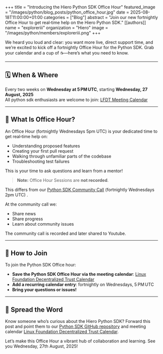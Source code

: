 +++
title           = "Introducing the Hiero Python SDK Office Hour"
featured_image  = "/images/python/blog_posts/python_office_hour.jpg"
date            = 2025-08-18T11:00:00+01:00
categories      = ["Blog"]
abstract        = "Join our new fortnightly Office Hour to get real‑time help on the Hiero Python SDK."
[[authors]]
  name         = "exploreriii"
  organization = "Hiero"
  image        = "/images/python/members/exploreriii.png"
+++

We heard you loud and clear: you want more live, direct support time, and we’re excited to kick off a fortnightly Office Hour for the Python SDK. Grab your calendar and a cup of ☕—here’s what you need to know.

---

## 🗓️ When & Where

Every two weeks on **Wednesday at 5 PM UTC**, starting **Wednesday, 27 August, 2025**  
All python sdk enthusiasts are welcome to join: [LFDT Meeting Calendar](https://zoom-lfx.platform.linuxfoundation.org/meetings/hiero?view=week)  

---

## 🎯 What Is Office Hour?

An Office Hour (fortnightly Wednesdays 5pm UTC) is your dedicated time to get real‑time help on:

- Understanding proposed features
- Creating your first pull request
- Walking through unfamiliar parts of the codebase  
- Troubleshooting test failures  

This is your time to ask questions and learn from a mentor!
> **Note:** Office Hour Sessions are **not recorded**.

This differs from our [Python SDK Community Call](https://zoom-lfx.platform.linuxfoundation.org/meetings/hiero?view=week) (fortnightly Wednesdays 2pm UTC)  .

At the community call we:
- Share news
- Share progress
- Learn about community issues

The community call is recorded and later shared to Youtube.

---

## 🚀 How to Join
To join the Python SDK Office hour:
- **Save the Python SDK Office Hour via the meeting calendar**: [Linux Foundation Decentralized Trust Calendar](https://zoom-lfx.platform.linuxfoundation.org/meetings/hiero?view=week)  
- **Add a recurring calendar entry**: fortnightly on Wednesdays, 5 PM UTC  
- **Bring your questions or issues!**  

---

## 📢 Spread the Word

Know someone who’s curious about the Hiero Python SDK? Forward this post and point them to our [Python SDK GitHub repository](https://github.com/hiero-ledger/hiero-sdk-python) and meeting calendar [Linux Foundation Decentralized Trust Calendar](https://zoom-lfx.platform.linuxfoundation.org/meetings/hiero?view=week).

Let’s make this Office Hour a vibrant hub of collaboration and learning. See you Wednesday, 27th August, 2025!
